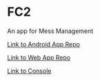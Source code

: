 # FC2
An app for Mess Management

[Link to Android App Repo](https://github.com/nikeplusdash/FC2/tree/App)

[Link to Web App Repo](https://github.com/nikeplusdash/FC2/tree/gh-pages)

[Link to Console](https://nikeplusdash.github.io/FC2/)
